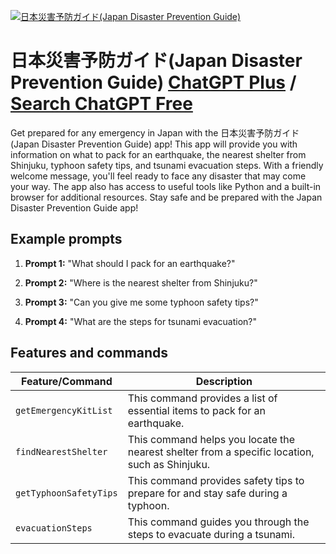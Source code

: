 
[![日本災害予防ガイド(Japan Disaster Prevention Guide)](https://files.oaiusercontent.com/file-3b6zFMj3aHJvuLcCF6mQsp9i?se=2123-10-16T07%3A49%3A35Z&sp=r&sv=2021-08-06&sr=b&rscc=max-age%3D31536000%2C%20immutable&rscd=attachment%3B%20filename%3Dheartjapan.png&sig=8Ithijb44gsUQSN3%2B5L5epwM0K3Gudq2XJZTjrA2BI0%3D)](https://chat.openai.com/g/g-Hfpuj5uFp-ri-ben-zai-hai-yu-fang-gaido-japan-disaster-prevention-guide)

# 日本災害予防ガイド(Japan Disaster Prevention Guide) [ChatGPT Plus](https://chat.openai.com/g/g-Hfpuj5uFp-ri-ben-zai-hai-yu-fang-gaido-japan-disaster-prevention-guide) / [Search ChatGPT Free](https://gptcall.net/index.html#/?search=%E6%97%A5%E6%9C%AC%E7%81%BD%E5%AE%B3%E4%BA%88%E9%98%B2%E3%82%AC%E3%82%A4%E3%83%89(Japan%20Disaster%20Prevention%20Guide))

Get prepared for any emergency in Japan with the 日本災害予防ガイド(Japan Disaster Prevention Guide) app! This app will provide you with information on what to pack for an earthquake, the nearest shelter from Shinjuku, typhoon safety tips, and tsunami evacuation steps. With a friendly welcome message, you'll feel ready to face any disaster that may come your way. The app also has access to useful tools like Python and a built-in browser for additional resources. Stay safe and be prepared with the Japan Disaster Prevention Guide app!

## Example prompts

1. **Prompt 1:** "What should I pack for an earthquake?"

2. **Prompt 2:** "Where is the nearest shelter from Shinjuku?"

3. **Prompt 3:** "Can you give me some typhoon safety tips?"

4. **Prompt 4:** "What are the steps for tsunami evacuation?"

## Features and commands

| Feature/Command | Description |
| --- | --- |
| `getEmergencyKitList` | This command provides a list of essential items to pack for an earthquake. |
| `findNearestShelter` | This command helps you locate the nearest shelter from a specific location, such as Shinjuku. |
| `getTyphoonSafetyTips` | This command provides safety tips to prepare for and stay safe during a typhoon. |
| `evacuationSteps` | This command guides you through the steps to evacuate during a tsunami. |


